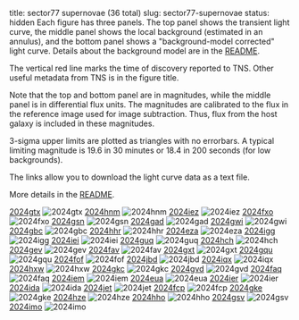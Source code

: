 title: sector77 supernovae (36 total)
slug: sector77-supernovae
status: hidden
  Each figure has three panels.  The top panel shows the transient light curve, the middle panel shows the local background (estimated in an annulus), and the bottom panel shows a "background-model corrected" light curve. Details about the background model are in the [README]({filename}../README/README.md). 
 
 The vertical red line marks the time of discovery reported to TNS. Other useful metadata from TNS is in the figure title.

 Note that the top and bottom panel are in magnitudes, while the middle panel is in differential flux units. The magnitudes are calibrated to the flux in the reference image used for image subtraction. Thus, flux from the host galaxy is included in these magnitudes. 

  3-sigma upper limits are plotted as triangles with no errorbars. A typical limiting magnitude is 19.6 in 30 minutes or 18.4 in 200 seconds (for low backgrounds).

The links allow you to download the light curve data as a text file. 

More details in the [README]({filename}../README/README.md).


[2024gtx]({static}../..//light_curves/sector77/lc_2024gtx_cleaned)
![2024gtx]({static}../../images/sector77/lc_2024gtx_cleaned.png)
[2024hnm]({static}../..//light_curves/sector77/lc_2024hnm_cleaned)
![2024hnm]({static}../../images/sector77/lc_2024hnm_cleaned.png)
[2024iez]({static}../..//light_curves/sector77/lc_2024iez_cleaned)
![2024iez]({static}../../images/sector77/lc_2024iez_cleaned.png)
[2024fxo]({static}../..//light_curves/sector77/lc_2024fxo_cleaned)
![2024fxo]({static}../../images/sector77/lc_2024fxo_cleaned.png)
[2024gsn]({static}../..//light_curves/sector77/lc_2024gsn_cleaned)
![2024gsn]({static}../../images/sector77/lc_2024gsn_cleaned.png)
[2024gad]({static}../..//light_curves/sector77/lc_2024gad_cleaned)
![2024gad]({static}../../images/sector77/lc_2024gad_cleaned.png)
[2024gwi]({static}../..//light_curves/sector77/lc_2024gwi_cleaned)
![2024gwi]({static}../../images/sector77/lc_2024gwi_cleaned.png)
[2024gbc]({static}../..//light_curves/sector77/lc_2024gbc_cleaned)
![2024gbc]({static}../../images/sector77/lc_2024gbc_cleaned.png)
[2024hhr]({static}../..//light_curves/sector77/lc_2024hhr_cleaned)
![2024hhr]({static}../../images/sector77/lc_2024hhr_cleaned.png)
[2024eza]({static}../..//light_curves/sector77/lc_2024eza_cleaned)
![2024eza]({static}../../images/sector77/lc_2024eza_cleaned.png)
[2024igg]({static}../..//light_curves/sector77/lc_2024igg_cleaned)
![2024igg]({static}../../images/sector77/lc_2024igg_cleaned.png)
[2024iei]({static}../..//light_curves/sector77/lc_2024iei_cleaned)
![2024iei]({static}../../images/sector77/lc_2024iei_cleaned.png)
[2024guq]({static}../..//light_curves/sector77/lc_2024guq_cleaned)
![2024guq]({static}../../images/sector77/lc_2024guq_cleaned.png)
[2024hch]({static}../..//light_curves/sector77/lc_2024hch_cleaned)
![2024hch]({static}../../images/sector77/lc_2024hch_cleaned.png)
[2024gev]({static}../..//light_curves/sector77/lc_2024gev_cleaned)
![2024gev]({static}../../images/sector77/lc_2024gev_cleaned.png)
[2024fav]({static}../..//light_curves/sector77/lc_2024fav_cleaned)
![2024fav]({static}../../images/sector77/lc_2024fav_cleaned.png)
[2024gxt]({static}../..//light_curves/sector77/lc_2024gxt_cleaned)
![2024gxt]({static}../../images/sector77/lc_2024gxt_cleaned.png)
[2024gqu]({static}../..//light_curves/sector77/lc_2024gqu_cleaned)
![2024gqu]({static}../../images/sector77/lc_2024gqu_cleaned.png)
[2024fof]({static}../..//light_curves/sector77/lc_2024fof_cleaned)
![2024fof]({static}../../images/sector77/lc_2024fof_cleaned.png)
[2024jbd]({static}../..//light_curves/sector77/lc_2024jbd_cleaned)
![2024jbd]({static}../../images/sector77/lc_2024jbd_cleaned.png)
[2024iqx]({static}../..//light_curves/sector77/lc_2024iqx_cleaned)
![2024iqx]({static}../../images/sector77/lc_2024iqx_cleaned.png)
[2024hxw]({static}../..//light_curves/sector77/lc_2024hxw_cleaned)
![2024hxw]({static}../../images/sector77/lc_2024hxw_cleaned.png)
[2024gkc]({static}../..//light_curves/sector77/lc_2024gkc_cleaned)
![2024gkc]({static}../../images/sector77/lc_2024gkc_cleaned.png)
[2024gvd]({static}../..//light_curves/sector77/lc_2024gvd_cleaned)
![2024gvd]({static}../../images/sector77/lc_2024gvd_cleaned.png)
[2024faq]({static}../..//light_curves/sector77/lc_2024faq_cleaned)
![2024faq]({static}../../images/sector77/lc_2024faq_cleaned.png)
[2024iem]({static}../..//light_curves/sector77/lc_2024iem_cleaned)
![2024iem]({static}../../images/sector77/lc_2024iem_cleaned.png)
[2024eua]({static}../..//light_curves/sector77/lc_2024eua_cleaned)
![2024eua]({static}../../images/sector77/lc_2024eua_cleaned.png)
[2024ier]({static}../..//light_curves/sector77/lc_2024ier_cleaned)
![2024ier]({static}../../images/sector77/lc_2024ier_cleaned.png)
[2024ida]({static}../..//light_curves/sector77/lc_2024ida_cleaned)
![2024ida]({static}../../images/sector77/lc_2024ida_cleaned.png)
[2024jet]({static}../..//light_curves/sector77/lc_2024jet_cleaned)
![2024jet]({static}../../images/sector77/lc_2024jet_cleaned.png)
[2024fcp]({static}../..//light_curves/sector77/lc_2024fcp_cleaned)
![2024fcp]({static}../../images/sector77/lc_2024fcp_cleaned.png)
[2024gke]({static}../..//light_curves/sector77/lc_2024gke_cleaned)
![2024gke]({static}../../images/sector77/lc_2024gke_cleaned.png)
[2024hze]({static}../..//light_curves/sector77/lc_2024hze_cleaned)
![2024hze]({static}../../images/sector77/lc_2024hze_cleaned.png)
[2024hho]({static}../..//light_curves/sector77/lc_2024hho_cleaned)
![2024hho]({static}../../images/sector77/lc_2024hho_cleaned.png)
[2024gsv]({static}../..//light_curves/sector77/lc_2024gsv_cleaned)
![2024gsv]({static}../../images/sector77/lc_2024gsv_cleaned.png)
[2024imo]({static}../..//light_curves/sector77/lc_2024imo_cleaned)
![2024imo]({static}../../images/sector77/lc_2024imo_cleaned.png)
